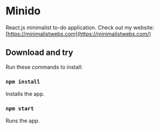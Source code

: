 # Minido

React.js minimalist to-do application.
Check out my website: [https://minimalistwebs.com](https://minimalistwebs.com/)


## Download and try

Run these commands to install:

### `npm install`

Installs the app.

### `npm start`

Runs the app.

